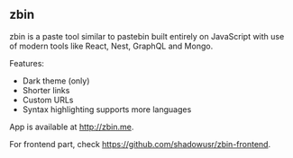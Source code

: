 ## zbin

zbin is a paste tool similar to pastebin built entirely on JavaScript with use of modern tools like React, Nest, GraphQL and Mongo.

Features:
- Dark theme (only)
- Shorter links
- Custom URLs
- Syntax highlighting supports more languages

App is available at http://zbin.me.

For frontend part, check https://github.com/shadowusr/zbin-frontend.